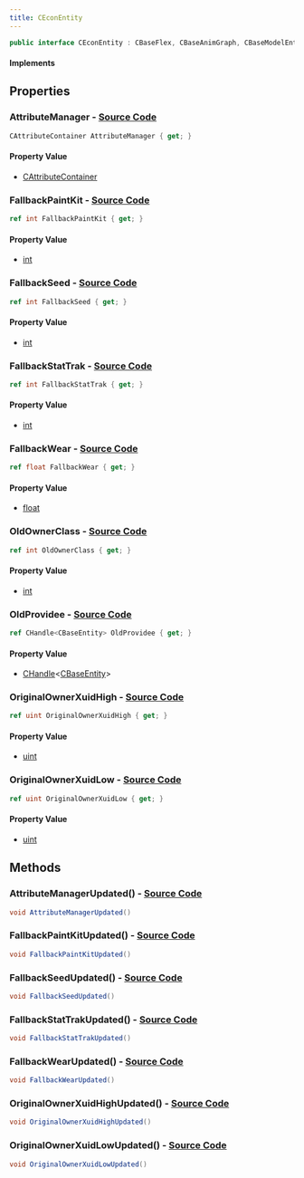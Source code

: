 ```yaml
---
title: CEconEntity
---
```


```csharp
public interface CEconEntity : CBaseFlex, CBaseAnimGraph, CBaseModelEntity, CBaseEntity, CEntityInstance, ISchemaClass<CEntityInstance>, ISchemaClass<CBaseEntity>, ISchemaClass<CBaseModelEntity>, ISchemaClass<CBaseAnimGraph>, ISchemaClass<CBaseFlex>, ISchemaClass<CEconEntity>, ISchemaField, ISchemaClass, INativeHandle
```

#### Implements

## Properties

### **AttributeManager** - [Source Code](https://github.com/swiftly-solution/swiftlys2/blob/main/managed/src/SwiftlyS2.Generated/Schemas/Interfaces/CEconEntity.cs#L16)

```csharp
CAttributeContainer AttributeManager { get; }
```

#### Property Value

- [CAttributeContainer](/docs/api/shared/schemadefinitions/cattributecontainer)

### **FallbackPaintKit** - [Source Code](https://github.com/swiftly-solution/swiftlys2/blob/main/managed/src/SwiftlyS2.Generated/Schemas/Interfaces/CEconEntity.cs#L22)

```csharp
ref int FallbackPaintKit { get; }
```

#### Property Value

- [int](https://learn.microsoft.com/dotnet/api/system.int32)

### **FallbackSeed** - [Source Code](https://github.com/swiftly-solution/swiftlys2/blob/main/managed/src/SwiftlyS2.Generated/Schemas/Interfaces/CEconEntity.cs#L24)

```csharp
ref int FallbackSeed { get; }
```

#### Property Value

- [int](https://learn.microsoft.com/dotnet/api/system.int32)

### **FallbackStatTrak** - [Source Code](https://github.com/swiftly-solution/swiftlys2/blob/main/managed/src/SwiftlyS2.Generated/Schemas/Interfaces/CEconEntity.cs#L28)

```csharp
ref int FallbackStatTrak { get; }
```

#### Property Value

- [int](https://learn.microsoft.com/dotnet/api/system.int32)

### **FallbackWear** - [Source Code](https://github.com/swiftly-solution/swiftlys2/blob/main/managed/src/SwiftlyS2.Generated/Schemas/Interfaces/CEconEntity.cs#L26)

```csharp
ref float FallbackWear { get; }
```

#### Property Value

- [float](https://learn.microsoft.com/dotnet/api/system.single)

### **OldOwnerClass** - [Source Code](https://github.com/swiftly-solution/swiftlys2/blob/main/managed/src/SwiftlyS2.Generated/Schemas/Interfaces/CEconEntity.cs#L32)

```csharp
ref int OldOwnerClass { get; }
```

#### Property Value

- [int](https://learn.microsoft.com/dotnet/api/system.int32)

### **OldProvidee** - [Source Code](https://github.com/swiftly-solution/swiftlys2/blob/main/managed/src/SwiftlyS2.Generated/Schemas/Interfaces/CEconEntity.cs#L30)

```csharp
ref CHandle<CBaseEntity> OldProvidee { get; }
```

#### Property Value

- [CHandle](/docs/api/shared/natives/chandle-1)<[CBaseEntity](/docs/api/shared/schemadefinitions/cbaseentity)>

### **OriginalOwnerXuidHigh** - [Source Code](https://github.com/swiftly-solution/swiftlys2/blob/main/managed/src/SwiftlyS2.Generated/Schemas/Interfaces/CEconEntity.cs#L20)

```csharp
ref uint OriginalOwnerXuidHigh { get; }
```

#### Property Value

- [uint](https://learn.microsoft.com/dotnet/api/system.uint32)

### **OriginalOwnerXuidLow** - [Source Code](https://github.com/swiftly-solution/swiftlys2/blob/main/managed/src/SwiftlyS2.Generated/Schemas/Interfaces/CEconEntity.cs#L18)

```csharp
ref uint OriginalOwnerXuidLow { get; }
```

#### Property Value

- [uint](https://learn.microsoft.com/dotnet/api/system.uint32)

## Methods

### **AttributeManagerUpdated()** - [Source Code](https://github.com/swiftly-solution/swiftlys2/blob/main/managed/src/SwiftlyS2.Generated/Schemas/Interfaces/CEconEntity.cs#L34)

```csharp
void AttributeManagerUpdated()
```

### **FallbackPaintKitUpdated()** - [Source Code](https://github.com/swiftly-solution/swiftlys2/blob/main/managed/src/SwiftlyS2.Generated/Schemas/Interfaces/CEconEntity.cs#L37)

```csharp
void FallbackPaintKitUpdated()
```

### **FallbackSeedUpdated()** - [Source Code](https://github.com/swiftly-solution/swiftlys2/blob/main/managed/src/SwiftlyS2.Generated/Schemas/Interfaces/CEconEntity.cs#L38)

```csharp
void FallbackSeedUpdated()
```

### **FallbackStatTrakUpdated()** - [Source Code](https://github.com/swiftly-solution/swiftlys2/blob/main/managed/src/SwiftlyS2.Generated/Schemas/Interfaces/CEconEntity.cs#L40)

```csharp
void FallbackStatTrakUpdated()
```

### **FallbackWearUpdated()** - [Source Code](https://github.com/swiftly-solution/swiftlys2/blob/main/managed/src/SwiftlyS2.Generated/Schemas/Interfaces/CEconEntity.cs#L39)

```csharp
void FallbackWearUpdated()
```

### **OriginalOwnerXuidHighUpdated()** - [Source Code](https://github.com/swiftly-solution/swiftlys2/blob/main/managed/src/SwiftlyS2.Generated/Schemas/Interfaces/CEconEntity.cs#L36)

```csharp
void OriginalOwnerXuidHighUpdated()
```

### **OriginalOwnerXuidLowUpdated()** - [Source Code](https://github.com/swiftly-solution/swiftlys2/blob/main/managed/src/SwiftlyS2.Generated/Schemas/Interfaces/CEconEntity.cs#L35)

```csharp
void OriginalOwnerXuidLowUpdated()
```

